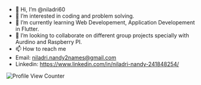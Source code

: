 - 👋 Hi, I’m @niladri60
- 👀 I’m interested in coding and problem solving.
- 🌱 I’m currently learning Web Developement, Application Developement in Flutter.
- 💞️ I’m looking to collaborate on different group projects specially with Aurdino and Raspberry PI.
- 📫 How to reach me 
- Email: niladri.nandy2names@gmail.com
- Linkedin: https://www.linkedin.com/in/niladri-nandy-241848254/

<!---
niladri60/niladri60 is a ✨ special ✨ repository because its `README.md` (this file) appears on your GitHub profile.
You can click the Preview link to take a look at your changes.
--->
![Profile View Counter](https://komarev.com/ghpvc/?username=niladri60)

